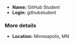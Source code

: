 * **Name:** GitHub Student
* **Login:** githubstudent

### More details

* **Location:** Minneapolis, MN

